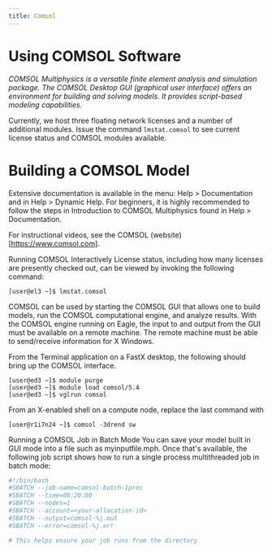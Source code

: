 ```yaml
---
title: Comsol
---
```


# Using COMSOL Software 
*COMSOL Multiphysics is a versatile finite element analysis and simulation package. The COMSOL Desktop GUI (graphical user interface) offers an environment for building and solving models. It provides script-based modeling capabilities.*

Currently, we host three floating network licenses and a number of additional modules. Issue the command `lmstat.comsol` to see current license status and COMSOL modules available.

# Building a COMSOL Model
Extensive documentation is available in the menu: Help > Documentation and in Help > Dynamic Help. For beginners, it is highly recommended to follow the steps in Introduction to COMSOL Multiphysics found in Help > Documentation.

For instructional videos, see the COMSOL (website)[https://www.comsol.com].

Running COMSOL Interactively
License status, including how many licenses are presently checked out, can be viewed by invoking the following command:

```
[user@el3 ~]$ lmstat.comsol
```

COMSOL can be used by starting the COMSOL GUI that allows one to build models, run the COMSOL computational engine, and analyze results. With the COMSOL engine running on Eagle, the input to and output from the GUI must be available on a remote machine. The remote machine must be able to send/receive information for X Windows.

From the Terminal application on a FastX desktop, the following should bring up the COMSOL interface.

```
[user@ed3 ~]$ module purge
[user@ed3 ~]$ module load comsol/5.4
[user@ed3 ~]$ vglrun comsol
```

From an X-enabled shell on a compute node, replace the last command with

```
[user@r1i7n24 ~]$ comsol -3drend sw
```

Running a COMSOL Job in Batch Mode
You can save your model built in GUI mode into a file such as myinputfile.mph. Once that's available, the following job script shows how to run a single process multithreaded job in batch mode:

```bash
#!/bin/bash
#SBATCH --job-name=comsol-batch-1proc
#SBATCH --time=00:20:00
#SBATCH --nodes=1
#SBATCH --account=<your-allocation-id>
#SBATCH --output=comsol-%j.out
#SBATCH --error=comsol-%j.err

# This helps ensure your job runs from the directory
